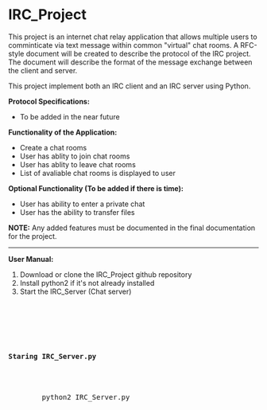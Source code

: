 # IRC_Project
This project is an internet chat relay application that allows multiple users to comminticate via text message within common "virtual" chat rooms. A RFC-style document will be created to describe the protocol of the IRC project. The document will describe the format of the message exchange between the client and server.

This project implement both an IRC client and an IRC server using Python.

__Protocol Specifications:__

* To be added in the near future

__Functionality of the Application:__

* Create a chat rooms
* User has ablity to join chat rooms
* User has ablity to leave chat rooms
* List of avaliable chat rooms is displayed to user

__Optional Functionality (To be added if there is time):__

* User has ability to enter a private chat
* User has the ability to transfer files

__NOTE:__ Any added features must be documented in the final documentation for the project.

-------------------------------------------------------------------------
__User Manual:__
1) Download or clone the IRC_Project github repository
2) Install python2 if it's not already installed
3) Start the IRC_Server (Chat server)

<pre>
  <div class="container">
    <div class="title">
      <h4>Staring IRC_Server.py</h4>
      <div class="code">
        python2 IRC_Server.py
      </div>
    </div>
  </div>
</pre>
